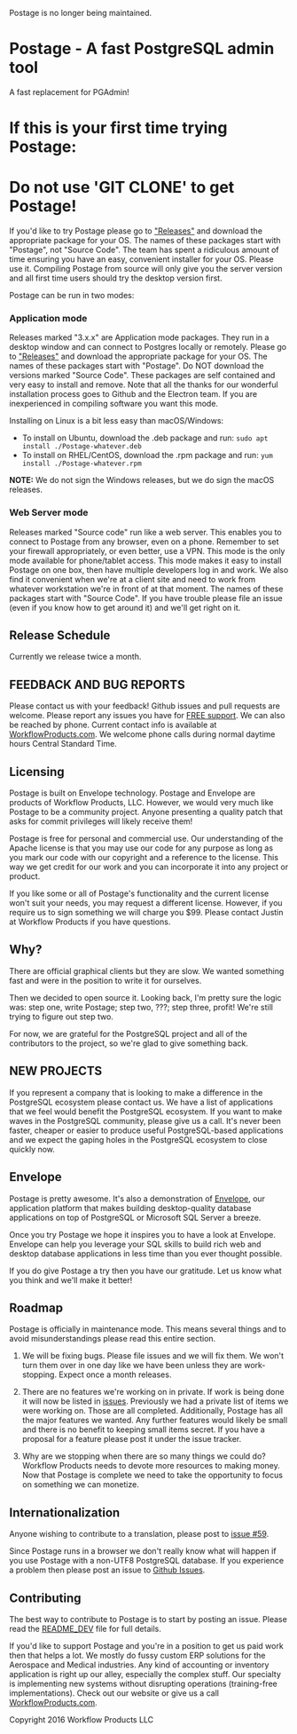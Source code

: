 Postage is no longer being maintained.

# Postage - A fast PostgreSQL admin tool 

A fast replacement for PGAdmin!

# If this is your first time trying Postage:
# Do not use 'GIT CLONE' to get Postage!

If you'd like to try Postage please go to ["Releases"](https://github.com/workflowproducts/postage/releases) and download the appropriate package for your OS. The names of these packages start with "Postage", not "Source Code". The team has spent a ridiculous amount of time ensuring you have an easy, convenient installer for your OS. Please use it. Compiling Postage from source will only give you the server version and all first time users should try the desktop version first. 

Postage can be run in two modes:

### Application mode
Releases marked "3.x.x" are Application mode packages. They run in a desktop window and can connect to Postgres locally or remotely. Please go to ["Releases"](https://github.com/workflowproducts/postage/releases) and download the appropriate package for your OS. The names of these packages start with "Postage". Do NOT download the versions marked "Source Code". These packages are self contained and very easy to install and remove. Note that all the thanks for our wonderful installation process goes to Github and the Electron team. If you are inexperienced in compiling software you want this mode.

Installing on Linux is a bit less easy than macOS/Windows:
- To install on Ubuntu, download the .deb package and run: `sudo apt install ./Postage-whatever.deb`
- To install on RHEL/CentOS, download the .rpm package and run: `yum install ./Postage-whatever.rpm`

**NOTE:** We do not sign the Windows releases, but we do sign the macOS releases.

### Web Server mode
Releases marked "Source code" run like a web server. This enables you to connect to Postage from any browser, even on a phone. Remember to set your firewall appropriately, or even better, use a VPN. This mode is the only mode available for phone/tablet access. This mode makes it easy to install Postage on one box, then have multiple developers log in and work. We also find it convenient when we're at a client site and need to work from whatever workstation we're in front of at that moment. The names of these packages start with "Source Code". If you have trouble please file an issue (even if you know how to get around it) and we'll get right on it. 

## Release Schedule

Currently we release twice a month. 

## FEEDBACK AND BUG REPORTS

Please contact us with your feedback! Github issues and pull requests are welcome. Please report any issues you have for [FREE support](https://github.com/workflowproducts/postage/issues). We can also be reached by phone. Current contact info is available at [WorkflowProducts.com](http://www.workflowproducts.com/about.html). We welcome phone calls during normal daytime hours Central Standard Time.

## Licensing

Postage is built on Envelope technology. Postage and Envelope are products of Workflow Products, LLC. However, we would very much like Postage to be a community project. Anyone presenting a quality patch that asks for commit privileges will likely receive them! 

Postage is free for personal and commercial use. Our understanding of the Apache license is that you may use our code for any purpose as long as you mark our code with our copyright and a reference to the license. This way we get credit for our work and you can incorporate it into any project or product. 

If you like some or all of Postage's functionality and the current license won't suit your needs, you may request a different license. However, if you require us to sign something we will charge you $99. Please contact Justin at Workflow Products if you have questions. 

## Why?

There are official graphical clients but they are slow. We wanted something fast and were in the position to write it for ourselves.

Then we decided to open source it. Looking back, I'm pretty sure the logic was: step one, write Postage; step two, ???; step three, profit! We're still trying to figure out step two. 

For now, we are grateful for the PostgreSQL project and all of the contributors to the project, so we're glad to give something back. 

## NEW PROJECTS

If you represent a company that is looking to make a difference in the PostgreSQL ecosystem please contact us. We have a list of applications that we feel would benefit the PostgreSQL ecosystem. If you want to make waves in the PostgreSQL community, please give us a call. It's never been faster, cheaper or easier to produce useful PostgreSQL-based applications and we expect the gaping holes in the PostgreSQL ecosystem to close quickly now. 

## Envelope 

Postage is pretty awesome. It's also a demonstration of [Envelope](https://github.com/workflowproducts/envelope), our application platform that makes building desktop-quality database applications on top of PostgreSQL or Microsoft SQL Server a breeze.

Once you try Postage we hope it inspires you to have a look at Envelope. Envelope can help you leverage your SQL skills to build rich web and desktop database applications in less time than you ever thought possible. 

If you do give Postage a try then you have our gratitude. Let us know what you think and we'll make it better!

## Roadmap

Postage is officially in maintenance mode. This means several things and to avoid misunderstandings please read this entire section.

1) We will be fixing bugs. Please file issues and we will fix them. We won't turn them over in one day like we have been unless they are work-stopping. Expect once a month releases. 

2) There are no features we're working on in private. If work is being done it will now be listed in [issues](https://github.com/workflowproducts/postage/issues). Previously we had a private list of items we were working on. Those are all completed. Additionally, Postage has all the major features we wanted. Any further features would likely be small and there is no benefit to keeping small items secret. If you have a proposal for a feature please post it under the issue tracker.

3) Why are we stopping when there are so many things we could do? Workflow Products needs to devote more resources to making money. Now that Postage is complete we need to take the opportunity to focus on something we can monetize.

## Internationalization

Anyone wishing to contribute to a translation, please post to [issue #59](https://github.com/workflowproducts/postage/issues/59).

Since Postage runs in a browser we don't really know what will happen if you use Postage with a non-UTF8 PostgreSQL database. If you experience a problem then please post an issue to [Github Issues](https://github.com/workflowproducts/postage/issues). 

## Contributing

The best way to contribute to Postage is to start by posting an issue. Please read the [README_DEV](https://github.com/workflowproducts/postage/blob/master/README_DEV.md) file for full details.

If you'd like to support Postage and you're in a position to get us paid work then that helps a lot. We mostly do fussy custom ERP solutions for the Aerospace and Medical industries. Any kind of accounting or inventory application is right up our alley, especially the complex stuff. Our specialty is implementing new systems without disrupting operations (training-free implementations). Check out our website or give us a call [WorkflowProducts.com](http://www.workflowproducts.com/about.html).


Copyright 2016 Workflow Products LLC
